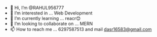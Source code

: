 - 👋 Hi, I’m @RAHUL956777
- 👀 I’m interested in ... Web Development
- 🌱 I’m currently learning ... reacr😊
- 💞️ I’m looking to collaborate on ... MERN
- 📫 How to reach me ... 6297587513 and mail dasr16583@gmail.com

<!---
RAHUL956777/RAHUL956777 is a ✨ special ✨ repository because its `README.md` (this file) appears on your GitHub profile.
You can click the Preview link to take a look at your changes.
--->
